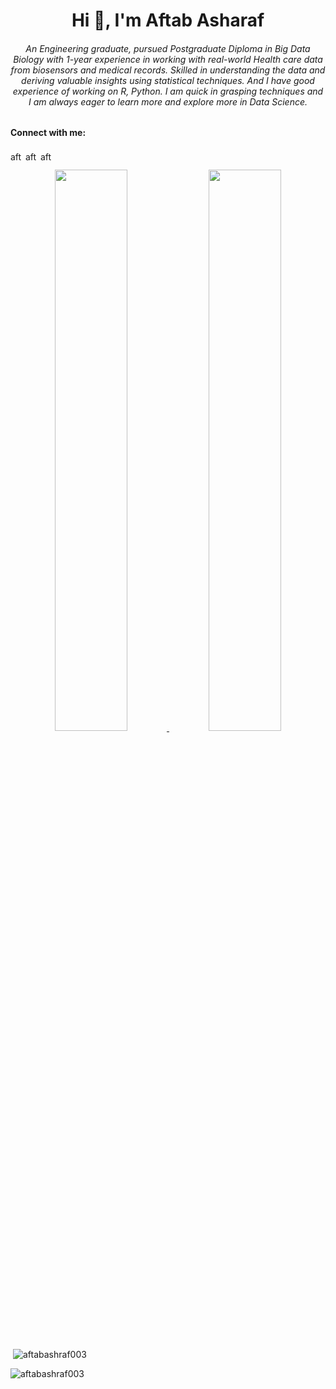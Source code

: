 <h1 align="center">Hi 👋, I'm Aftab Asharaf </h1>
<h6 align="center">An Engineering graduate, pursued Postgraduate Diploma in Big Data Biology with 1-year experience in working with real-world Health care data from biosensors and medical records. Skilled in understanding the data and deriving valuable insights using statistical techniques. And I have good experience of working on R, Python. I am quick in grasping techniques and I am always eager to learn more and explore more in Data Science.</h6>


<!-- <p align="left"> <a href="https://github.com/ryo-ma/github-profile-trophy"><img src="https://github-profile-trophy.vercel.app/?username=aftabashraf003" alt="aftabashraf003" /></a> </p> -->

<h4 align="left">Connect with me:</h4>
<p align="left">
<a href="https://linkedin.com/in/aftab-ashraf-av-223386117" target="blank"><img align="center" src="https://raw.githubusercontent.com/rahuldkjain/github-profile-readme-generator/master/src/images/icons/Social/linked-in-alt.svg" alt="aftab-ashraf-av-223386117" height="15" width="20" /></a>
<a href="https://kaggle.com/aftabashrafav" target="blank"><img align="center" src="https://raw.githubusercontent.com/rahuldkjain/github-profile-readme-generator/master/src/images/icons/Social/kaggle.svg" alt="aftabashrafav" height="15" width="20" /></a>
<a href="https://www.hackerrank.com/aftabashraf003" target="blank"><img align="center" src="https://raw.githubusercontent.com/rahuldkjain/github-profile-readme-generator/master/src/images/icons/Social/hackerrank.svg" alt="aftabashraf003" height="15" width="20" /></a>
</p>

<p align="center">
<a href="https://github-readme-stats.vercel.app/api?username=gagan3012&count_private=true&show_icons=true&include_all_commits=false&hide_border=true&hide_title=true">
  <img width="48%"  src="https://github-readme-stats.vercel.app/api?username=gagan3012&count_private=true&show_icons=true&include_all_commits=false&hide_border=true&hide_title=true" />
</a>
<a href="https://github-readme-streak-stats.herokuapp.com/?user=gagan3012&hide_border=true">
  <img width="48%"  src="https://github-readme-streak-stats.herokuapp.com/?user=gagan3012&hide_border=true" />
</a>
</p>

<p>&nbsp;<img align="center" src="https://github-readme-stats.vercel.app/api?username=aftabashraf003&show_icons=true&locale=en" alt="aftabashraf003" /></p>

<p align="left"> <img src="https://komarev.com/ghpvc/?username=aftabashraf003&label=Profile%20views&color=0e75b6&style=flat" alt="aftabashraf003" /> </p>
